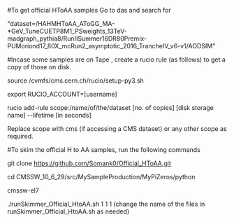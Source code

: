 #To get official HToAA samples
Go to das and search for 

"dataset=/HAHMHToAA_AToGG_MA-*GeV_TuneCUETP8M1_PSweights_13TeV-madgraph_pythia8/RunIISummer16DR80Premix-PUMoriond17_80X_mcRun2_asymptotic_2016_TrancheIV_v6-v1/AODSIM" 

#Incase some samples are on Tape , create a rucio rule (as follows) to get a copy of those on disk.

source /cvmfs/cms.cern.ch/rucio/setup-py3.sh

export RUCIO_ACCOUNT=[username]

rucio add-rule scope:/name/of/the/dataset [no. of copies] [disk storage name] --lifetime [in seconds] 

Replace scope with cms (if accessing a CMS dataset) or any other scope as required.

#To skim the official H to AA samples, run the following commands

git clone https://github.com/Somank0/Official_HToAA.git 

cd CMSSW_10_6_29/src/MySampleProduction/MyPiZeros/python

cmssw-el7

./runSkimmer_Official_HtoAA.sh 1 1 1  (change the name of the files in runSkimmer_Official_HtoAA.sh as needed)


